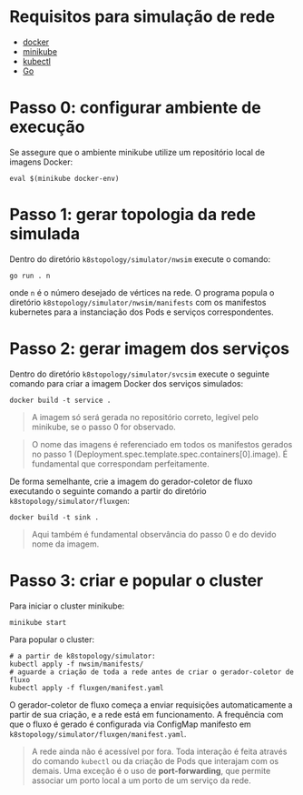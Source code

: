 # Requisitos para simulação de rede
- [docker](https://docs.docker.com/engine/install/)
- [minikube](https://minikube.sigs.k8s.io/docs/start/?arch=%2Fmacos%2Fx86-64%2Fstable%2Fbinary+download)
- [kubectl](https://kubernetes.io/docs/tasks/tools/install-kubectl-linux/)
- [Go](https://go.dev/doc/install)

# Passo 0: configurar ambiente de execução
Se assegure que o ambiente minikube utilize um repositório local de imagens
Docker:

`eval $(minikube docker-env)`


# Passo 1: gerar topologia da rede simulada
Dentro do diretório `k8stopology/simulator/nwsim` execute o comando:

`go run . n`

onde `n` é o número desejado de vértices na rede. O programa popula o
diretório `k8stopology/simulator/nwsim/manifests` com os manifestos kubernetes
para a instanciação dos Pods e serviços correspondentes.

# Passo 2: gerar imagem dos serviços
Dentro do diretório `k8stopology/simulator/svcsim` execute o seguinte comando
para criar a imagem Docker dos serviços simulados:

`docker build -t service .`

> A imagem só será gerada no repositório correto, legível pelo minikube, se o
> passo 0 for observado.

> O nome das imagens é referenciado em todos os manifestos gerados no passo 1
> (Deployment.spec.template.spec.containers[0].image). É fundamental que 
> correspondam perfeitamente.

De forma semelhante, crie a imagem do gerador-coletor de fluxo executando o
seguinte comando a partir do diretório `k8stopology/simulator/fluxgen`:

`docker build -t sink .`

> Aqui também é fundamental observância do passo 0 e do devido nome da imagem.

# Passo 3: criar e popular o cluster
Para iniciar o cluster minikube:

`minikube start`

Para popular o cluster:
```
# a partir de k8stopology/simulator:
kubectl apply -f nwsim/manifests/
# aguarde a criação de toda a rede antes de criar o gerador-coletor de fluxo
kubectl apply -f fluxgen/manifest.yaml
```

O gerador-coletor de fluxo começa a enviar requisições automaticamente a partir
de sua criação, e a rede está em funcionamento. A frequência com que o fluxo é
gerado é configurada via ConfigMap manifesto em
`k8stopology/simulator/fluxgen/manifest.yaml`.

> A rede ainda não é acessível por fora. Toda interação é feita através do
> comando `kubectl` ou da criação de Pods que interajam com os demais. Uma
> exceção é o uso de **port-forwarding**, que permite associar um porto local a
> um porto de um serviço da rede.
